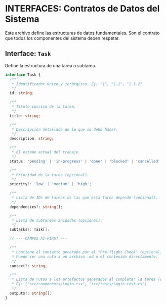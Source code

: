 # INTERFACES: Contratos de Datos del Sistema

Este archivo define las estructuras de datos fundamentales. Son el contrato que todos los componentes del sistema deben respetar.

## Interface: `Task`

Define la estructura de una tarea o subtarea.

```typescript
interface Task {
  /**
   * Identificador único y jerárquico. Ej: "1", "1.1", "1.1.2"
   */
  id: string;

  /**
   * Título conciso de la tarea.
   */
  title: string;

  /**
   * Descripción detallada de lo que se debe hacer.
   */
  description: string;

  /**
   * El estado actual del trabajo.
   */
  status: 'pending' | 'in-progress' | 'done' | 'blocked' | 'cancelled';

  /**
   * Prioridad de la tarea (opcional).
   */
  priority?: 'low' | 'medium' | 'high';

  /**
   * Lista de IDs de tareas de las que esta tarea depende (opcional).
   */
  dependencies?: string[];

  /**
   * Lista de subtareas anidadas (opcional).
   */
  subtasks?: Task[];

  // --- CAMPOS AI-FIRST ---

  /**
   * Contiene el contexto generado por el "Pre-flight Check" (opcional).
   * Puede ser una ruta a un archivo .md o el contenido directamente.
   */
  context?: string;

  /**
   * Lista de rutas a los artefactos generados al completar la tarea (opcional).
   * Ej: ["src/components/Login.tsx", "src/tests/Login.test.ts"]
   */
  outputs?: string[];
}
```
